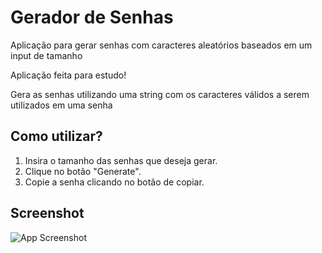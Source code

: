 # Gerador de Senhas

Aplicação para gerar senhas com caracteres aleatórios baseados em um input de tamanho 

Aplicação feita para estudo!

Gera as senhas utilizando uma string com os caracteres válidos a serem utilizados em uma senha

## Como utilizar?

1. Insira o tamanho das senhas que deseja gerar.
2. Clique no botão "Generate".
3. Copie a senha clicando no botão de copiar.

## Screenshot

![App Screenshot](https://imgur.com/aIoVuqc.jpeg)
